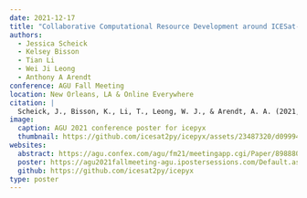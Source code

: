 ```yaml
---
date: 2021-12-17
title: "Collaborative Computational Resource Development around ICESat-2 Data: the icepyx Community and Library"
authors:
  - Jessica Scheick
  - Kelsey Bisson
  - Tian Li
  - Wei Ji Leong
  - Anthony A Arendt
conference: AGU Fall Meeting
location: New Orleans, LA & Online Everywhere
citation: |
  Scheick, J., Bisson, K., Li, T., Leong, W. J., & Arendt, A. A. (2021, December 17). *Collaborative Computational Resource Development around ICESat-2 Data: the icepyx Community and Library*. AGU 2021 Fall Meeting, virtual. https://doi.org/10.1002/essoar.10511316.1
image:
  caption: AGU 2021 conference poster for icepyx
  thumbnail: https://github.com/icesat2py/icepyx/assets/23487320/d099948b-d777-444d-bc79-a97497bf7cbf
websites:
  abstract: https://agu.confex.com/agu/fm21/meetingapp.cgi/Paper/898880
  poster: https://agu2021fallmeeting-agu.ipostersessions.com/Default.aspx?s=87-3A-85-E7-6F-78-E6-C8-F6-05-A6-7A-77-54-F0-94
  github: https://github.com/icesat2py/icepyx
type: poster
---
```


